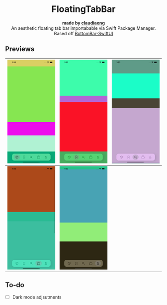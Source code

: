 <h1 align="center">FloatingTabBar</h1>
<div align="center"><strong>made by <a href="www.github.com/claudiaeng">claudiaeng</a></strong></div>
<div align="center">An aesthetic floating tab bar importabable via Swift Package Manager. Based off <a href ="https://github.com/smartvipere75/bottombar-swiftui">BottomBar-SwiftUI</a></div>

## Previews

| ![](screen1.png) | ![](screen2.png) | ![](screen3.png) |
|--|--|--|
| ![](screen4.png) | ![](screen5.png) | |

## To-do
- [ ] Dark mode adjsutments
